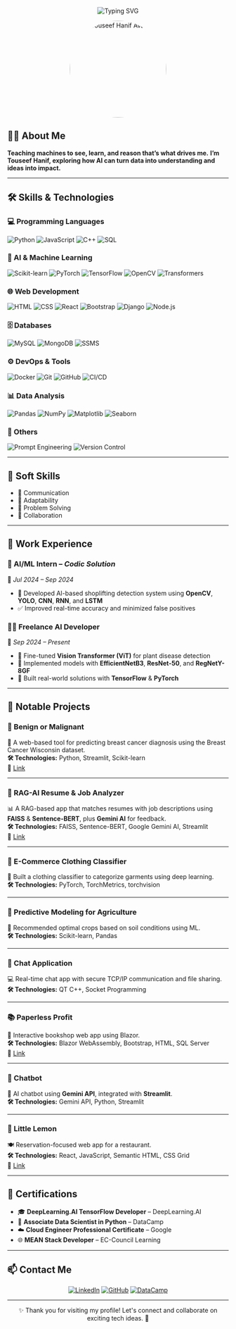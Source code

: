 <!-- Banner -->
<p align="center">
  <img src="https://readme-typing-svg.herokuapp.com?font=Fira+Code&size=28&pause=1000&color=00BFFF&center=true&vCenter=true&width=800&lines=Hi+%F0%9F%91%8B%2C+I'm+Touseef+Hanif;AI+Enthusiast+%7C+Data+Science;IT+Student+%40+Air+University;Let's+build+something+amazing+%F0%9F%9A%80" alt="Typing SVG" />

</p>

<!-- Profile Picture -->
<p align="center">
  <img src="https://avatars.githubusercontent.com/u/123441664?v=4" width="220" height="220" alt="Touseef Hanif Avatar" style="border-radius: 50%;">
</p>

<!-- About Me -->
## 👨‍💻 About Me

**Teaching machines to see, learn, and reason that’s what drives me.**
**I’m **Touseef Hanif**, exploring how **AI** can turn data into understanding and ideas into impact.**

---

<!-- Skills -->
## 🛠️ Skills & Technologies

### 💻 Programming Languages
![Python](https://img.shields.io/badge/Python-3776AB?style=flat&logo=python&logoColor=white)
![JavaScript](https://img.shields.io/badge/JavaScript-F7DF1E?style=flat&logo=javascript&logoColor=black)
![C++](https://img.shields.io/badge/C++-00599C?style=flat&logo=c%2B%2B&logoColor=white)
![SQL](https://img.shields.io/badge/SQL-4479A1?style=flat&logo=postgresql&logoColor=white)

### 🤖 AI & Machine Learning
![Scikit-learn](https://img.shields.io/badge/Scikit--learn-F7931E?style=flat&logo=scikit-learn&logoColor=white)
![PyTorch](https://img.shields.io/badge/PyTorch-EE4C2C?style=flat&logo=pytorch&logoColor=white)
![TensorFlow](https://img.shields.io/badge/TensorFlow-FF6F00?style=flat&logo=tensorflow&logoColor=white)
![OpenCV](https://img.shields.io/badge/OpenCV-5C3EE8?style=flat&logo=opencv&logoColor=white)
![Transformers](https://img.shields.io/badge/Transformers-FF6F00?style=flat)

### 🌐 Web Development
![HTML](https://img.shields.io/badge/HTML5-E34F26?style=flat&logo=html5&logoColor=white)
![CSS](https://img.shields.io/badge/CSS3-1572B6?style=flat&logo=css3&logoColor=white)
![React](https://img.shields.io/badge/React-61DAFB?style=flat&logo=react&logoColor=black)
![Bootstrap](https://img.shields.io/badge/Bootstrap-563D7C?style=flat&logo=bootstrap&logoColor=white)
![Django](https://img.shields.io/badge/Django-092E20?style=flat&logo=django&logoColor=white)
![Node.js](https://img.shields.io/badge/Node.js-339933?style=flat&logo=node.js&logoColor=white)

### 🗄️ Databases
![MySQL](https://img.shields.io/badge/MySQL-4479A1?style=flat&logo=mysql&logoColor=white)
![MongoDB](https://img.shields.io/badge/MongoDB-47A248?style=flat&logo=mongodb&logoColor=white)
![SSMS](https://img.shields.io/badge/SSMS-CC2927?style=flat)

### ⚙️ DevOps & Tools
![Docker](https://img.shields.io/badge/Docker-2496ED?style=flat&logo=docker&logoColor=white)
![Git](https://img.shields.io/badge/Git-F05032?style=flat&logo=git&logoColor=white)
![GitHub](https://img.shields.io/badge/GitHub-181717?style=flat&logo=github&logoColor=white)
![CI/CD](https://img.shields.io/badge/CI/CD-007ACC?style=flat)

### 📊 Data Analysis
![Pandas](https://img.shields.io/badge/Pandas-150458?style=flat&logo=pandas&logoColor=white)
![NumPy](https://img.shields.io/badge/NumPy-013243?style=flat&logo=numpy&logoColor=white)
![Matplotlib](https://img.shields.io/badge/Matplotlib-11557C?style=flat)
![Seaborn](https://img.shields.io/badge/Seaborn-2E8B57?style=flat)

### 🧠 Others
![Prompt Engineering](https://img.shields.io/badge/Prompt%20Engineering-FF6F00?style=flat)
![Version Control](https://img.shields.io/badge/Version%20Control-4B8BBE?style=flat)

---

<!-- Soft Skills -->
## 🧠 Soft Skills

- 💬 Communication
- 🔄 Adaptability
- 🧩 Problem Solving
- 🤝 Collaboration

---

## 💼 Work Experience

### 🧠 AI/ML Intern – *Codic Solution*  
📅 *Jul 2024 – Sep 2024*  
- 🧪 Developed AI-based shoplifting detection system using **OpenCV**, **YOLO**, **CNN**, **RNN**, and **LSTM**  
- ✅ Improved real-time accuracy and minimized false positives  

### 🧑‍💻 Freelance AI Developer  
📅 *Sep 2024 – Present*  
- 🌱 Fine-tuned **Vision Transformer (ViT)** for plant disease detection  
- 🔬 Implemented models with **EfficientNetB3**, **ResNet-50**, and **RegNetY-8GF**  
- 🧰 Built real-world solutions with **TensorFlow** & **PyTorch**

---

## 🚀 Notable Projects

### 🔬 Benign or Malignant  
🧪 A web-based tool for predicting breast cancer diagnosis using the Breast Cancer Wisconsin dataset.  
**🛠️ Technologies:** Python, Streamlit, Scikit-learn  
🔗 [Link](https://github.com/touseefh/benign-or-malignant)

---

### 📄 RAG-AI Resume & Job Analyzer  
📊 A RAG-based app that matches resumes with job descriptions using **FAISS** & **Sentence-BERT**, plus **Gemini AI** for feedback.  
**🛠️ Technologies:** FAISS, Sentence-BERT, Google Gemini AI, Streamlit  
🔗 [Link](https://github.com/touseefh/rag-ai-resume-job-analyzer)

---

### 👕 E-Commerce Clothing Classifier  
🧵 Built a clothing classifier to categorize garments using deep learning.  
**🛠️ Technologies:** PyTorch, TorchMetrics, torchvision  


---

### 🌾 Predictive Modeling for Agriculture  
🌱 Recommended optimal crops based on soil conditions using ML.  
**🛠️ Technologies:** Scikit-learn, Pandas  


---

### 💬 Chat Application  
💻 Real-time chat app with secure TCP/IP communication and file sharing.  
**🛠️ Technologies:** QT C++, Socket Programming  


---

### 📚 Paperless Profit  
📖 Interactive bookshop web app using Blazor.  
**🛠️ Technologies:** Blazor WebAssembly, Bootstrap, HTML, SQL Server  
🔗 [Link](https://github.com/touseefh/paperless-profit)

---

### 🤖 Chatbot  
🧠 AI chatbot using **Gemini API**, integrated with **Streamlit**.  
**🛠️ Technologies:** Gemini API, Python, Streamlit  


---

### 🍋 Little Lemon  
🍽️ Reservation-focused web app for a restaurant.  
**🛠️ Technologies:** React, JavaScript, Semantic HTML, CSS Grid  
🔗 [Link](https://github.com/touseefh/little-lemon)

---

## 📜 Certifications

- 🎓 **DeepLearning.AI TensorFlow Developer** – DeepLearning.AI  
- 🧠 **Associate Data Scientist in Python** – DataCamp  
- ☁️ **Cloud Engineer Professional Certificate** – Google  
- 🌐 **MEAN Stack Developer** – EC-Council Learning  

---

## 📫 Contact Me

<p align="center">
  <a href="https://www.linkedin.com/in/touseefhanif" target="_blank"><img alt="LinkedIn" src="https://img.shields.io/badge/LinkedIn-blue?style=flat&logo=linkedin&logoColor=white" /></a>
  <a href="https://github.com/touseefh" target="_blank"><img alt="GitHub" src="https://img.shields.io/badge/GitHub-black?style=flat&logo=github&logoColor=white" /></a>
  <a href="https://datacamp.com/portfolio/touseefhanif" target="_blank"><img alt="DataCamp" src="https://img.shields.io/badge/DataCamp-03EF62?style=flat&logo=datacamp&logoColor=white" /></a>
</p>

---

<p align="center">✨ Thank you for visiting my profile! Let's connect and collaborate on exciting tech ideas. 🚀</p>

 

